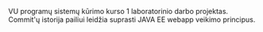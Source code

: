 VU programų sistemų kūrimo kurso 1 laboratorinio darbo projektas. Commit'ų istorija pailiui leidžia suprasti JAVA EE webapp veikimo principus.